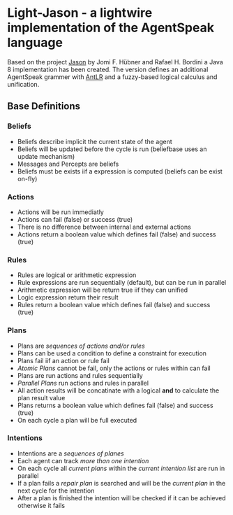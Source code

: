 # Light-Jason - a lightwire implementation of the AgentSpeak language

Based on the project [Jason](http://jason.sourceforge.net/) by Jomi F. Hübner and Rafael H. Bordini
a Java 8 implementation has been created. The version defines an additional AgentSpeak grammer with
[AntLR](http://www.antlr.org/) and a fuzzy-based logical calculus and unification.

## Base Definitions

### Beliefs

* Beliefs describe implicit the current state of the agent
* Beliefs will be updated before the cycle is run (beliefbase uses an update mechanism)
* Messages and Percepts are beliefs
* Beliefs must be exists iif a expression is computed (beliefs can be exist on-fly)

### Actions

* Actions will be run immediatly
* Actions can fail (false) or success (true)
* There is no difference between internal and external actions
* Actions return a boolean value which defines fail (false) and success (true)

### Rules

* Rules are logical or arithmetic expression
* Rule expressions are run sequentially (default), but can be run in parallel
* Arithmetic expression will be return true iif they can unified
* Logic expression return their result
* Rules return a boolean value which defines fail (false) and success (true)

### Plans

* Plans are _sequences of actions and/or rules_
* Plans can be used a condition to define a constraint for execution
* Plans fail iif an action or rule fail
* _Atomic Plans_ cannot be fail, only the actions or rules within can fail
* Plans are run actions and rules sequentially
* _Parallel Plans_ run actions and rules in parallel
* All action results will be concatinate with a logical __and__ to calculate the plan result value
* Plans returns a boolean value which defines fail (false) and success (true)
* On each cycle a plan will be full executed
 
### Intentions
 
* Intentions are a _sequences of planes_
* Each agent can track _more than one intention_
* On each cycle all _current plans_ within the _current intention list_ are run in parallel
* If a plan fails a _repair plan_ is searched and will be the _current plan_ in the next cycle for the intention
* After a plan is finished the intention will be checked if it can be achieved otherwise it fails


